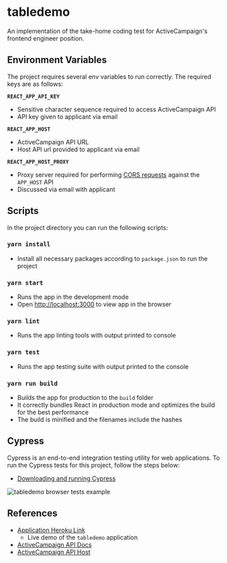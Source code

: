 # tabledemo

An implementation of the take-home coding test for ActiveCampaign's frontend engineer position.

## Environment Variables

The project requires several env variables to run correctly. The required keys are as follows:

**`REACT_APP_API_KEY`**
* Sensitive character sequence required to access ActiveCampaign API
* API key given to applicant via email
  
**`REACT_APP_HOST`**
* ActiveCampaign API URL
* Host API url provided to applicant via email

**`REACT_APP_HOST_PROXY`**
* Proxy server required for performing [CORS requests](https://developer.mozilla.org/en-US/docs/Web/HTTP/CORS) against the `APP_HOST` API
* Discussed via email with applicant

## Scripts

In the project directory you can run the following scripts:

### `yarn install`

* Install all necessary packages according to `package.json` to run the project

### `yarn start`

* Runs the app in the development mode
* Open [http://localhost:3000](http://localhost:3000) to view app in the browser

### `yarn lint`

* Runs the app linting tools with output printed to console

### `yarn test`

* Runs the app testing suite with output printed to the console

### `yarn run build`

* Builds the app for production to the `build` folder
* It correctly bundles React in production mode and optimizes the build for the best performance
* The build is minified and the filenames include the hashes

## Cypress
Cypress is an end-to-end integration testing utility for web applications. To run the Cypress tests for this project, follow the steps below:

* [Downloading and running Cypress](https://docs.cypress.io/guides/getting-started/installing-cypress.html#Direct-download)

![](https://i.imgur.com/rBJg5F1.png "tabledemo browser tests example")

## References

* [Application Heroku Link](https://dw-demotable.herokuapp.com/)
  * Live demo of the `tabledemo` application
* [ActiveCampaign API Docs](https://developers.activecampaign.com/reference)
* [ActiveCampaign API Host](https://lamppoststudios.activehosted.com)
